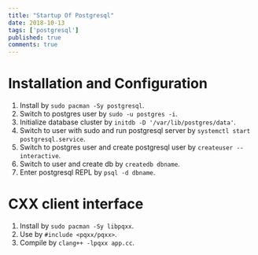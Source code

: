 ```yaml
---
title: "Startup Of Postgresql"
date: 2018-10-13
tags: ['postgresql']
published: true
comments: true
---
```


# Installation and Configuration

1. Install by `sudo pacman -Sy postgresql`.
2. Switch to postgres user by `sudo -u postgres -i`.
3. Initialize database cluster by `initdb -D '/var/lib/postgres/data'`.
4. Switch to user with sudo and run postgresql server by `systemctl start postgresql.service`.
5. Switch to postgres user and create postgresql user by `createuser --interactive`.
6. Switch to user and create db by `createdb dbname`.
7. Enter postgresql REPL by `psql -d dbname`.

# CXX client interface
1. Install by `sudo pacman -Sy libpqxx`.
2. Use by `#include <pqxx/pqxx>`.
3. Compile by `clang++ -lpqxx app.cc`.
